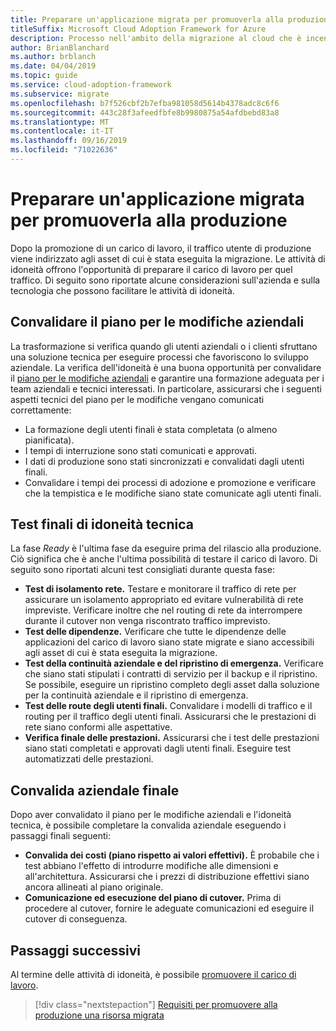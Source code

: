 ```yaml
---
title: Preparare un'applicazione migrata per promuoverla alla produzione
titleSuffix: Microsoft Cloud Adoption Framework for Azure
description: Processo nell'ambito della migrazione al cloud che è incentrato sulle attività di migrazione dei carichi di lavoro nel cloud.
author: BrianBlanchard
ms.author: brblanch
ms.date: 04/04/2019
ms.topic: guide
ms.service: cloud-adoption-framework
ms.subservice: migrate
ms.openlocfilehash: b7f526cbf2b7efba981058d5614b4378adc8c6f6
ms.sourcegitcommit: 443c28f3afeedfbfe8b9980875a54afdbebd83a8
ms.translationtype: MT
ms.contentlocale: it-IT
ms.lasthandoff: 09/16/2019
ms.locfileid: "71022636"
---
```

# <a name="prepare-a-migrated-application-for-production-promotion"></a>Preparare un'applicazione migrata per promuoverla alla produzione

Dopo la promozione di un carico di lavoro, il traffico utente di produzione viene indirizzato agli asset di cui è stata eseguita la migrazione. Le attività di idoneità offrono l'opportunità di preparare il carico di lavoro per quel traffico. Di seguito sono riportate alcune considerazioni sull'azienda e sulla tecnologia che possono facilitare le attività di idoneità.

## <a name="validate-the-business-change-plan"></a>Convalidare il piano per le modifiche aziendali

La trasformazione si verifica quando gli utenti aziendali o i clienti sfruttano una soluzione tecnica per eseguire processi che favoriscono lo sviluppo aziendale. La verifica dell'idoneità è una buona opportunità per convalidare il [piano per le modifiche aziendali](./business-change-plan.md) e garantire una formazione adeguata per i team aziendali e tecnici interessati. In particolare, assicurarsi che i seguenti aspetti tecnici del piano per le modifiche vengano comunicati correttamente:

- La formazione degli utenti finali è stata completata (o almeno pianificata).
- I tempi di interruzione sono stati comunicati e approvati.
- I dati di produzione sono stati sincronizzati e convalidati dagli utenti finali.
- Convalidare i tempi dei processi di adozione e promozione e verificare che la tempistica e le modifiche siano state comunicate agli utenti finali.

## <a name="final-technical-readiness-tests"></a>Test finali di idoneità tecnica

La fase *Ready* è l'ultima fase da eseguire prima del rilascio alla produzione. Ciò significa che è anche l'ultima possibilità di testare il carico di lavoro. Di seguito sono riportati alcuni test consigliati durante questa fase:

- **Test di isolamento rete.** Testare e monitorare il traffico di rete per assicurare un isolamento appropriato ed evitare vulnerabilità di rete impreviste. Verificare inoltre che nel routing di rete da interrompere durante il cutover non venga riscontrato traffico imprevisto.
- **Test delle dipendenze.** Verificare che tutte le dipendenze delle applicazioni del carico di lavoro siano state migrate e siano accessibili agli asset di cui è stata eseguita la migrazione.
- **Test della continuità aziendale e del ripristino di emergenza.** Verificare che siano stati stipulati i contratti di servizio per il backup e il ripristino. Se possibile, eseguire un ripristino completo degli asset dalla soluzione per la continuità aziendale e il ripristino di emergenza.
- **Test delle route degli utenti finali.** Convalidare i modelli di traffico e il routing per il traffico degli utenti finali. Assicurarsi che le prestazioni di rete siano conformi alle aspettative.
- **Verifica finale delle prestazioni.** Assicurarsi che i test delle prestazioni siano stati completati e approvati dagli utenti finali. Eseguire test automatizzati delle prestazioni.

## <a name="final-business-validation"></a>Convalida aziendale finale

Dopo aver convalidato il piano per le modifiche aziendali e l'idoneità tecnica, è possibile completare la convalida aziendale eseguendo i passaggi finali seguenti:

- **Convalida dei costi (piano rispetto ai valori effettivi).** È probabile che i test abbiano l'effetto di introdurre modifiche alle dimensioni e all'architettura. Assicurarsi che i prezzi di distribuzione effettivi siano ancora allineati al piano originale.
- **Comunicazione ed esecuzione del piano di cutover.** Prima di procedere al cutover, fornire le adeguate comunicazioni ed eseguire il cutover di conseguenza.

## <a name="next-steps"></a>Passaggi successivi

Al termine delle attività di idoneità, è possibile [promuovere il carico di lavoro](./promote.md).

> [!div class="nextstepaction"]
> [Requisiti per promuovere alla produzione una risorsa migrata](./promote.md)
